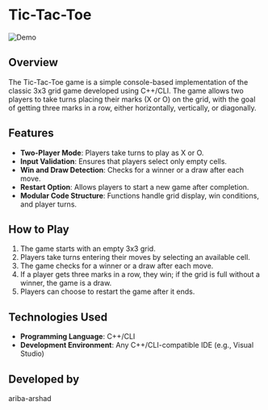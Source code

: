 # Tic-Tac-Toe

![Demo](Project_demo.gif)

## Overview
The Tic-Tac-Toe game is a simple console-based implementation of the classic 3x3 grid game developed using C++/CLI. The game allows two players to take turns placing their marks (X or O) on the grid, with the goal of getting three marks in a row, either horizontally, vertically, or diagonally.

## Features
- **Two-Player Mode**: Players take turns to play as X or O.
- **Input Validation**: Ensures that players select only empty cells.
- **Win and Draw Detection**: Checks for a winner or a draw after each move.
- **Restart Option**: Allows players to start a new game after completion.
- **Modular Code Structure**: Functions handle grid display, win conditions, and player turns.

## How to Play
1. The game starts with an empty 3x3 grid.
2. Players take turns entering their moves by selecting an available cell.
3. The game checks for a winner or a draw after each move.
4. If a player gets three marks in a row, they win; if the grid is full without a winner, the game is a draw.
5. Players can choose to restart the game after it ends.

## Technologies Used
- **Programming Language**: C++/CLI
- **Development Environment**: Any C++/CLI-compatible IDE (e.g., Visual Studio)

## Developed by
ariba-arshad

